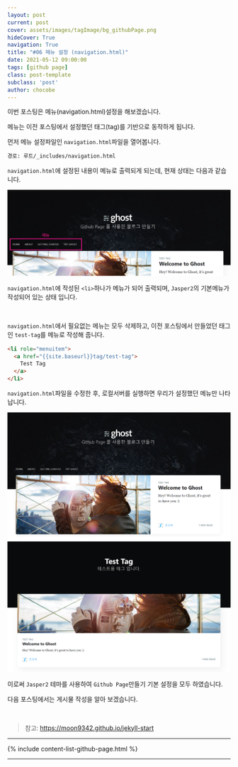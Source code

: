 ```yaml
---
layout: post
current: post
cover: assets/images/tagImage/bg_githubPage.png
hideCover: True
navigation: True
title: "#06 메뉴 설정 (navigation.html)"
date: 2021-05-12 09:00:00
tags: [github page]
class: post-template
subclass: 'post'
author: chocobe
---
```


이번 포스팅은 <span class="span-highlighter">메뉴(navigation.html)</span>설정을 해보겠습니다.

메뉴는 이전 포스팅에서 설정했던 <span class="span-highlighter">태그(tag)</span>를 기반으로 동작하게 됩니다.

먼저 메뉴 설정파일인 ``navigation.html``파일을 열어봅니다.

```bash
경로: 루트/_includes/navigation.html
```

``navigation.html``에 설정된 내용이 메뉴로 출력되게 되는데, 현재 상태는 다음과 같습니다.

<img src="assets/images/githubPage/06_githubPage/06_githubPage_01.png" class="shadow" alt="메뉴">

``navigation.html``에 작성된 ``<li>``하나가 메뉴가 되어 출력되며, ``Jasper2``의 기본메뉴가 작성되어 있는 상태 입니다.

<br/>

``navigation.html``에서 필요없는 메뉴는 모두 삭제하고, 이전 포스팅에서 만들었던 태그인 ``test-tag``를 메뉴로 작성해 줍니다.

```html
<li role="menuitem">
  <a href="{{site.baseurl}}tag/test-tag">
    Test Tag
  </a>
</li>
``` 

``navigation.html``파일을 수정한 후, 로컬서버를 실행하면 우리가 설정했던 메뉴만 나타납니다.

<img src="assets/images/githubPage/05_githubPage/05_githubPage_03.png" class="shadow" alt="메뉴설정 결과 1">

<img src="assets/images/githubPage/05_githubPage/05_githubPage_04.png" class="shadow" alt="메뉴설정 결과 2">

이로써 ``Jasper2`` 테마를 사용하여 ``Github Page``만들기 기본 설정을 모두 하였습니다.

다음 포스팅에서는 <span class="span-highlighter">게시물 작성</span>을 알아 보겠습니다.

<br/>

> 참고: <a href="https://moon9342.github.io/jekyll-start" target="_blank">https://moon9342.github.io/jekyll-start</a>

<hr/>

{% include content-list-github-page.html %}

<hr/>